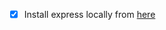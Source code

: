 - [x] Install express locally from [here](https://docs.aws.amazon.com/elasticbeanstalk/latest/dg/nodejs-devenv.html#nodejs-devenv-express)
